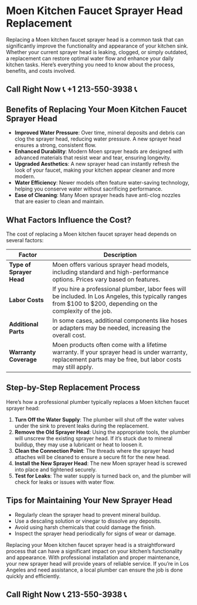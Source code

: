 # Moen Kitchen Faucet Sprayer Head Replacement

Replacing a Moen kitchen faucet sprayer head is a common task that can significantly improve the functionality and appearance of your kitchen sink. Whether your current sprayer head is leaking, clogged, or simply outdated, a replacement can restore optimal water flow and enhance your daily kitchen tasks. Here’s everything you need to know about the process, benefits, and costs involved.

## Call Right Now 📞 +1 213-550-3938 📞

## Benefits of Replacing Your Moen Kitchen Faucet Sprayer Head  

- **Improved Water Pressure**: Over time, mineral deposits and debris can clog the sprayer head, reducing water pressure. A new sprayer head ensures a strong, consistent flow.  
- **Enhanced Durability**: Modern Moen sprayer heads are designed with advanced materials that resist wear and tear, ensuring longevity.  
- **Upgraded Aesthetics**: A new sprayer head can instantly refresh the look of your faucet, making your kitchen appear cleaner and more modern.  
- **Water Efficiency**: Newer models often feature water-saving technology, helping you conserve water without sacrificing performance.  
- **Ease of Cleaning**: Many Moen sprayer heads have anti-clog nozzles that are easier to clean and maintain.  

## What Factors Influence the Cost?  

The cost of replacing a Moen kitchen faucet sprayer head depends on several factors:  

| **Factor**               | **Description**                                                                 |  
|--------------------------|---------------------------------------------------------------------------------|  
| **Type of Sprayer Head**  | Moen offers various sprayer head models, including standard and high-performance options. Prices vary based on features. |  
| **Labor Costs**           | If you hire a professional plumber, labor fees will be included. In Los Angeles, this typically ranges from $100 to $200, depending on the complexity of the job. |  
| **Additional Parts**      | In some cases, additional components like hoses or adapters may be needed, increasing the overall cost. |  
| **Warranty Coverage**     | Moen products often come with a lifetime warranty. If your sprayer head is under warranty, replacement parts may be free, but labor costs may still apply. |  

## Step-by-Step Replacement Process  

Here’s how a professional plumber typically replaces a Moen kitchen faucet sprayer head:  

1. **Turn Off the Water Supply**: The plumber will shut off the water valves under the sink to prevent leaks during the replacement.  
2. **Remove the Old Sprayer Head**: Using the appropriate tools, the plumber will unscrew the existing sprayer head. If it’s stuck due to mineral buildup, they may use a lubricant or heat to loosen it.  
3. **Clean the Connection Point**: The threads where the sprayer head attaches will be cleaned to ensure a secure fit for the new head.  
4. **Install the New Sprayer Head**: The new Moen sprayer head is screwed into place and tightened securely.  
5. **Test for Leaks**: The water supply is turned back on, and the plumber will check for leaks or issues with water flow.  

## Tips for Maintaining Your New Sprayer Head  

- Regularly clean the sprayer head to prevent mineral buildup.  
- Use a descaling solution or vinegar to dissolve any deposits.  
- Avoid using harsh chemicals that could damage the finish.  
- Inspect the sprayer head periodically for signs of wear or damage.  

Replacing your Moen kitchen faucet sprayer head is a straightforward process that can have a significant impact on your kitchen’s functionality and appearance. With professional installation and proper maintenance, your new sprayer head will provide years of reliable service. If you’re in Los Angeles and need assistance, a local plumber can ensure the job is done quickly and efficiently.
## Call Right Now 📞 213-550-3938 📞